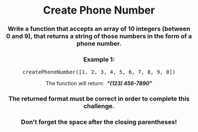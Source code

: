 <div align = "center">

# Create Phone Number

</div>

<div align = "center">

<h3>Write a function that accepts an array of 10 integers (between 0 and 9), that returns a string of those numbers in the form of a phone number.</h3>

<h3>Example 1:</h3>

<pre>createPhoneNumber([1, 2, 3, 4, 5, 6, 7, 8, 9, 0])</pre>

<p>The function will return: &nbsp;<strong><em>"(123) 456-7890"</em></strong></p>

<h3>The returned format must be correct in order to complete this challenge.</h3>

<h3>Don't forget the space after the closing parentheses!</h3>

</div>
